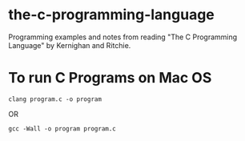 # the-c-programming-language
Programming examples and notes from reading "The C Programming Language" by Kernighan and Ritchie.

# To run C Programs on Mac OS

`clang program.c -o program`

OR

`gcc -Wall -o program program.c`